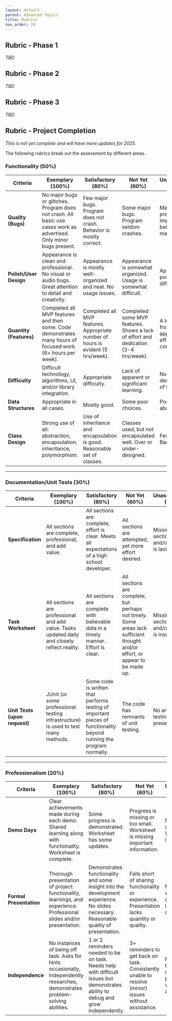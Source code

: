 ```yaml
---
layout: default
parent: Advanced Topics
title: Rubrics
nav_order: 20
---
```


##  <a name='Rubric'></a>Rubric - Phase 1

*TBD*

##  <a name='Rubric'></a>Rubric - Phase 2

*TBD*

##  <a name='Rubric'></a>Rubric - Phase 3

*TBD*

##  <a name='Rubric'></a>Rubric - Project Completion

_This is not yet complete and will have more updates for 2025._

The following rubrics break out the assessment by different areas. 

### <a name='Functionality50'></a>Functionality (50%)

| **Criteria**               | **Exemplary (100%)** | **Satisfactory (80%)** | **Not Yet (60%)** | **Unassessable (0%)** |
|---------------------------|----------------------|------------------------|-------------------|------------------|
| **Quality (Bugs)** | No major bugs or glitches. Program does not crash. All basic use cases work as advertised. Only minor bugs present. | Few major bugs. Program does not crash. Behavior is mostly correct. | Some major bugs. Program seldom crashes. | Major bugs prevalent. Important behavior malfunctions. |
| **Polish/User Design** | Appearance is clean and professional. No visual or audio bugs. Great attention to detail and creativity. | Appearance is mostly well-organized and neat. No usage issues. | Appearance is somewhat organized. Usage is somewhat difficult. | Appearance is poor. Usage is difficult. |
| **Quantity (Features)** | Completed all MVP features and then some. Code demonstrates many hours of focused work (6+ hours per week). | Completed all MVP features. Appropriate number of hours is evident (5 hrs/week). | Completed some MVP features. Shows a lack of effort and dedication (3-4 hrs/week). | A long way from appropriate effort and completion. |
| **Difficulty** | Difficult technology, algorithms, UI, and/or library integration. | Appropriate difficulty. | Lack of apparent or significant learning. | No demonstration of learning. |
| **Data Structures** | Appropriate in all cases. | Mostly good. | Some poor choices. | Poor choices abound. |
| **Class Design** | Strong use of all: abstraction, encapsulation, inheritance, polymorphism. | Use of inheritance and encapsulation is good. Reasonable set of classes. | Classes used, but not encapsulated well. Over or under-designed. | Few classes. Bad design. |

---

### <a name='DocumentationUnitTests30'></a>Documentation/Unit Tests (30%)

| **Criteria**               | **Exemplary (100%)** | **Satisfactory (80%)** | **Not Yet (60%)** | **Unassessable (0%)** |
|---------------------------|----------------------|------------------------|-------------------|------------------|
| **Specification** | All sections are complete, professional, and add value. | All sections are complete, effort is clear. Meets all expectations of a high school developer. | All sections are attempted, yet more effort desired. | Missing sections and/or effort is lacking. |
| **Task Worksheet** | All sections are professional and add value. Tasks updated daily and closely reflect reality. | All sections are complete with believable data in a timely manner. Effort is clear. | All sections are complete, but perhaps not timely. Some areas lack sufficient thought and/or effort, or appear to be made up. | Missing sections and/or effort is insufficient. |
| **Unit Tests (upon request)** | JUnit (or some professional testing infrastructure) is used to test many methods. | Some code is written that performs testing of important pieces of functionality beyond running the program normally. | The code has remnants of unit testing. | No artifacts of testing present. |

---

### <a name='Professionalism20'></a>Professionalism (20%)

| **Criteria**               | **Exemplary (100%)** | **Satisfactory (80%)** | **Not Yet (60%)** | **Unassessable (0%)** |
|---------------------------|----------------------|------------------------|-------------------|------------------|
| **Demo Days** | Clear achievements made during each demo. Shared learning along with functionality. Worksheet is complete. | Some progress is demonstrated. Worksheet has some updates. | Progress is missing or too small. Worksheet is missing important information. | No progress is discernible. Worksheet is inadequate. |
| **Formal Presentation** | Thorough presentation of project: functionality, learnings, and experience. Professional slides and/or presentation. | Demonstrates functionality and some insight into the development experience. No slides necessary. Reasonable quality of presentation. | Falls short of sharing functionality or experience. Presentation lacks quantity or quality. | Missing or woefully disorganized, lacking details. |
| **Independence** | No instances of being off task. Asks for hints occasionally, independently researches, demonstrates problem-solving abilities. | 1 or 2 reminders needed to be on task. Needs help with difficult issues but demonstrates ability to debug and grow independently. | 3+ reminders to get back on task. Consistently unable to resolve (minor) issues without assistance. | Frequently off task. Cannot make progress without assistance. |
